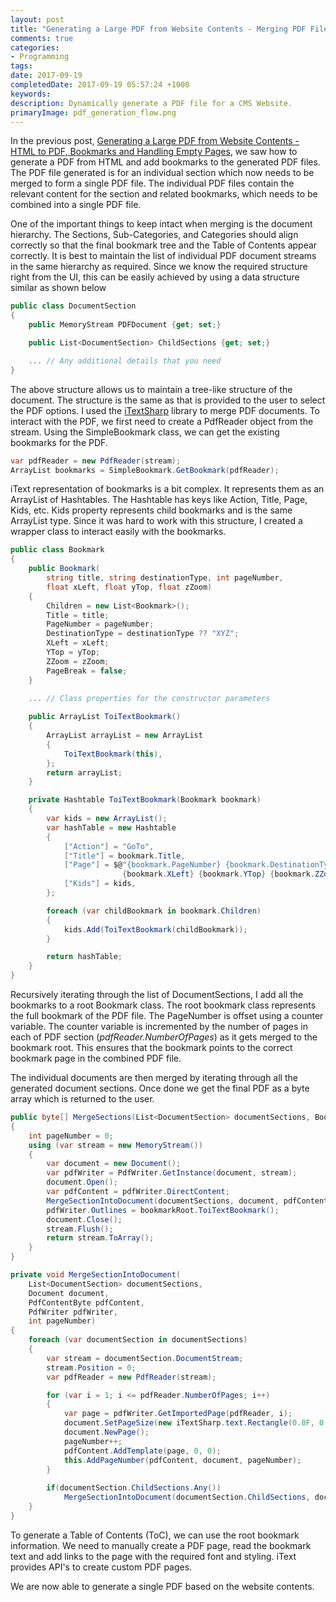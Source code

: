 ```yaml
---
layout: post
title: "Generating a Large PDF from Website Contents - Merging PDF Files"
comments: true
categories: 
- Programming
tags: 
date: 2017-09-19
completedDate: 2017-09-19 05:57:24 +1000
keywords: 
description: Dynamically generate a PDF file for a CMS Website.
primaryImage: pdf_generation_flow.png
---
```


In the previous post, [Generating a Large PDF from Website Contents - HTML to PDF, Bookmarks and Handling Empty Pages](http://www.rahulpnath.com/blog/generating-a-large-pdf-from-website-contents-part-ii/), we saw how to generate a PDF from HTML and add bookmarks to the generated PDF files. The PDF file generated is for an individual section which now needs to be merged to form a single PDF file. The individual PDF files contain the relevant content for the section and related bookmarks, which needs to be combined into a single PDF file. 

One of the important things to keep intact when merging is the document hierarchy. The Sections, Sub-Categories, and Categories should align correctly so that the final bookmark tree and the Table of Contents appear correctly. It is best to maintain the list of individual PDF document streams in the same hierarchy as required. Since we know the required structure right from the UI, this can be easily achieved by using a data structure similar as shown below

``` csharp
public class DocumentSection
{
    public MemoryStream PDFDocument {get; set;}

    public List<DocumentSection> ChildSections {get; set;}

    ... // Any additional details that you need
}
```

The above structure allows us to maintain a tree-like structure of the document. The structure is the same as that is provided to the user to select the PDF options. I used the [iTextSharp](https://www.nuget.org/packages/iTextSharp-LGPL/) library to merge PDF documents. To interact with the PDF, we first need to create a PdfReader object from the stream. Using the  SimpleBookmark class, we can get the existing bookmarks for the PDF.

``` csharp
var pdfReader = new PdfReader(stream);
ArrayList bookmarks = SimpleBookmark.GetBookmark(pdfReader);
```

iText representation of bookmarks is a bit complex. It represents them as an ArrayList of Hashtables. The Hashtable has keys like Action, Title, Page, Kids, etc. Kids property represents child bookmarks and is the same ArrayList type. Since it was hard to work with this structure, I created a wrapper class to interact easily with the bookmarks.

``` csharp
public class Bookmark
{
    public Bookmark(
        string title, string destinationType, int pageNumber, 
        float xLeft, float yTop, float zZoom)
    {
        Children = new List<Bookmark>();
        Title = title;
        PageNumber = pageNumber;
        DestinationType = destinationType ?? "XYZ";
        XLeft = xLeft;
        YTop = yTop;
        ZZoom = zZoom;
        PageBreak = false;
    }
    
    ... // Class properties for the constructor parameters

    public ArrayList ToiTextBookmark()
    {
        ArrayList arrayList = new ArrayList
        {
            ToiTextBookmark(this),
        };
        return arrayList;
    }

    private Hashtable ToiTextBookmark(Bookmark bookmark)
    {
        var kids = new ArrayList();
        var hashTable = new Hashtable
        {
            ["Action"] = "GoTo",
            ["Title"] = bookmark.Title,
            ["Page"] = $@"{bookmark.PageNumber} {bookmark.DestinationType} 
                         {bookmark.XLeft} {bookmark.YTop} {bookmark.ZZoom}",
            ["Kids"] = kids,
        };

        foreach (var childBookmark in bookmark.Children)
        {
            kids.Add(ToiTextBookmark(childBookmark));
        }

        return hashTable;
    }
}
```

Recursively iterating through the list of DocumentSections, I add all the bookmarks to a root Bookmark class. The root bookmark class represents the full bookmark of the PDF file. The PageNumber is offset using a counter variable. The counter variable is incremented by the number of pages in each of PDF section (*pdfReader.NumberOfPages*) as it gets merged to the bookmark root. This ensures that the bookmark points to the correct bookmark page in the combined PDF file.

The individual documents are then merged by iterating through all the generated document sections. Once done we get the final PDF as a byte array which is returned to the user.

``` csharp
public byte[] MergeSections(List<DocumentSection> documentSections, Bookmark bookmarkRoot)
{
    int pageNumber = 0;
    using (var stream = new MemoryStream())
    {
        var document = new Document();
        var pdfWriter = PdfWriter.GetInstance(document, stream);
        document.Open();
        var pdfContent = pdfWriter.DirectContent;
        MergeSectionIntoDocument(documentSections, document, pdfContent, pdfWriter, pageNumber);
        pdfWriter.Outlines = bookmarkRoot.ToiTextBookmark();
        document.Close();
        stream.Flush();
        return stream.ToArray();
    }
}

private void MergeSectionIntoDocument(
    List<DocumentSection> documentSections,
    Document document,
    PdfContentByte pdfContent,
    PdfWriter pdfWriter,
    int pageNumber)
{
    foreach (var documentSection in documentSections)
    {
        var stream = documentSection.DocumentStream;
        stream.Position = 0;
        var pdfReader = new PdfReader(stream);

        for (var i = 1; i <= pdfReader.NumberOfPages; i++)
        {
            var page = pdfWriter.GetImportedPage(pdfReader, i);
            document.SetPageSize(new iTextSharp.text.Rectangle(0.0F, 0.0F, page.Width, page.Height));
            document.NewPage();
            pageNumber++;
            pdfContent.AddTemplate(page, 0, 0);
            this.AddPageNumber(pdfContent, document, pageNumber);
        }
        
        if(documentSection.ChildSections.Any())
            MergeSectionIntoDocument(documentSection.ChildSections, document, pdfContent, pdfWriter, pageNumber);
    }
}
```

To generate a Table of Contents (ToC), we can use the root bookmark information. We need to manually create a PDF page, read the bookmark text and add links to the page with the required font and styling. iText provides API's to create custom PDF pages.

We are now able to generate a single PDF based on the website contents.